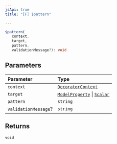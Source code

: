 ```yaml
---
jsApi: true
title: "[F] $pattern"

---
```

```ts
$pattern(
   context, 
   target, 
   pattern, 
   validationMessage?): void
```

## Parameters

| Parameter | Type |
| :------ | :------ |
| `context` | [`DecoratorContext`](../interfaces/DecoratorContext.md) |
| `target` | [`ModelProperty`](../interfaces/ModelProperty.md) \| [`Scalar`](../interfaces/Scalar.md) |
| `pattern` | `string` |
| `validationMessage`? | `string` |

## Returns

`void`
